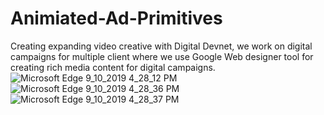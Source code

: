 # Animiated-Ad-Primitives
Creating expanding video creative with Digital Devnet, we work on digital campaigns for multiple client where we use Google Web designer tool for creating rich media content for digital campaigns.
![Microsoft Edge 9_10_2019 4_28_12 PM](https://user-images.githubusercontent.com/34619999/64618023-277eb700-d3e8-11e9-81d0-b4ee27363dc2.png)
![Microsoft Edge 9_10_2019 4_28_36 PM](https://user-images.githubusercontent.com/34619999/64618024-28174d80-d3e8-11e9-9256-6630f20130d9.png)
![Microsoft Edge 9_10_2019 4_28_37 PM](https://user-images.githubusercontent.com/34619999/64618025-28174d80-d3e8-11e9-88c7-4f8c5fc8ecf3.png)
